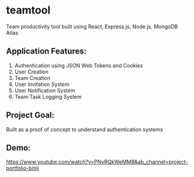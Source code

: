 # teamtool
Team productivity tool built using React, Express.js, Node.js, MongoDB Atlas

## Application Features:
1. Authentication using JSON Web Tokens and Cookies
2. User Creation
3. Team Creation
4. User Invitation System
5. User Notification System
6. Team Task Logging System

## Project Goal:
Built as a proof of concept to understand authentication systems

## Demo: 
https://www.youtube.com/watch?v=PNvRQkWeMM8&ab_channel=project-portfolio-bmli
